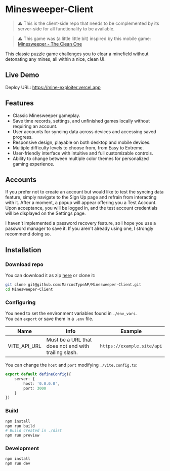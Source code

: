 # Minesweeper-Client

> ⚠️ This is the client-side repo that needs to be complemented by its server-side for all functionality to be available.

> ⚠️ This game was (a little little bit) inspired by this mobile game: [Minesweeper - The Clean One](https://play.google.com/store/apps/details?id=ee.dustland.android.minesweeper)

This classic puzzle game challenges you to clear a minefield without detonating any mines, all within a nice, clean UI.

## Live Demo

Deploy URL: https://mine-exploiter.vercel.app

## Features

- Classic Minesweeper gameplay.
- Save time records, settings, and unfinished games locally without requiring an account.
- User accounts for syncing data across devices and accessing saved progress.
- Responsive design, playable on both desktop and mobile devices.
- Multiple difficulty levels to choose from, from Easy to Extreme.
- User-friendly interface with intuitive and full customizable controls.
- Ability to change between multiple color themes for personalized gaming experience.

## Accounts

If you prefer not to create an account but would like to test the syncing data feature, simply navigate to the Sign Up page and refrain from interacting with it. After a moment, a popup will appear offering you a Test Account. Upon acceptance, you will be logged in, and the test account credentials will be displayed on the Settings page.

I haven't implemented a password recovery feature, so I hope you use a password manager to save it. If you aren't already using one, I strongly recommend doing so.

## Installation

### Download repo

You can download it as zip [here](https://github.com/MarcosTypeAP/Minesweeper-Client/archive/refs/heads/main.zip) or clone it:

```bash
git clone git@github.com:MarcosTypeAP/Minesweeper-Client.git
cd Minesweeper-Client
```

### Configuring

You need to set the environment variables found in `./env_vars`.  
You can `export` or save them in a `.env` file.

| Name | Info | Example |
|---|---|---|
| VITE_API_URL | Must be a URL that does not end with trailing slash. | `https://example.site/api` |

You can change the `host` and `port` modifying `./vite.config.ts`:

```typescript
export default defineConfig({
    server: {
        host: '0.0.0.0',
        port: 3000
    }
})
```

### Build

```bash
npm install
npm run build
# Build created in ./dist
npm run preview
```

### Development

```bash
npm install
npm run dev
```
